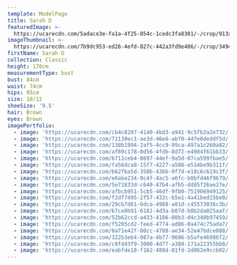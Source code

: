 ```yaml
---
template: ModelPage
title: Sarah D
featuredImage: >-
  https://ucarecdn.com/5adace3e-fa1a-4f25-854c-1cedc3fa8301/-/crop/913x522/0,0/-/preview/
imageThumbnail: >-
  https://ucarecdn.com/7b9dc953-ed26-4efd-827c-442a3fd9e486/-/crop/3494x4721/0,0/-/preview/
firstName: Sarah D
collection: Classic
height: 170cm
measurementType: bust
bust: 84cm
waist: 74cm
hips: 95cm
size: 10/12
shoeSize: '9.5'
hair: Brown
eyes: Brown
imagePortfolio:
  - image: 'https://ucarecdn.com/cb4c8207-4140-4bd3-a941-9c5fb2a2e732/'
  - image: 'https://ucarecdn.com/71130ec1-ae3d-46e6-abf0-44fe0deddf5d/'
  - image: 'https://ucarecdn.com/138b1994-2af5-4cc9-99ca-497a1c260a82/'
  - image: 'https://ucarecdn.com/af69c178-0d56-4fdb-8d72-e4984f61bb33/'
  - image: 'https://ucarecdn.com/b711ceb4-8697-44ef-9a5d-07ca599fbae5/'
  - image: 'https://ucarecdn.com/fa56dca8-15f7-4227-a588-e514be9b311f/'
  - image: 'https://ucarecdn.com/b62fba5d-350b-436b-9f7d-e18c6c619c3f/'
  - image: 'https://ucarecdn.com/e6abe234-9c4f-4ac5-a6fc-b0bfd46f9679/'
  - image: 'https://ucarecdn.com/5e72833d-c640-47b4-afb5-dd85f26ae27e/'
  - image: 'https://ucarecdn.com/afbcb951-5cb5-46df-9fb0-751906949125/'
  - image: 'https://ucarecdn.com/f2df7495-2f57-432c-b5e1-4a41bed15be0/'
  - image: 'https://ucarecdn.com/29cb7d61-6dca-4988-a81d-c45573036c3b/'
  - image: 'https://ucarecdn.com/b7ce0b91-6181-4d3a-b07d-b0b2da025aaf/'
  - image: 'https://ucarecdn.com/52b62ccd-a433-4186-80b3-d4c340b97459/'
  - image: 'https://ucarecdn.com/f5205cd2-feed-4774-ad86-0a474c75ada7/'
  - image: 'https://ucarecdn.com/8a71e42f-00cc-4788-ae34-52e47bdce808/'
  - image: 'https://ucarecdn.com/322b3eb4-087a-4b77-9606-b5afe46986f2/'
  - image: 'https://ucarecdn.com/c8fd43f9-3000-4d77-a389-171a22355bb0/'
  - image: 'https://ucarecdn.com/eabfde18-f162-488d-81fd-2d062e9ccb02/'
---
```


